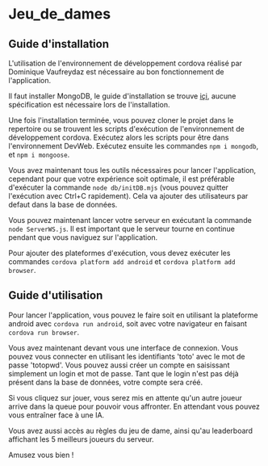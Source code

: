 # Jeu_de_dames

## Guide d'installation

L'utilisation de l'environnement de développement cordova réalisé par Dominique Vaufreydaz est nécessaire au bon fonctionnement de l'application.

Il faut installer MongoDB, le guide d'installation se trouve [içi](https://docs.mongodb.com/manual/tutorial/install-mongodb-on-windows/), aucune spécification est nécessaire lors de l'installation.

Une fois l'installation terminée, vous pouvez cloner le projet dans le repertoire ou se trouvent les scripts d'exécution de l'environnement de développement cordova. 
Exécutez alors les scripts pour être dans l'environnement DevWeb.
Exécutez ensuite les commandes `npm i mongodb`, et `npm i mongoose`.

Vous avez maintenant tous les outils nécessaires pour lancer l'application, cependant pour que votre expérience soit optimale, il est préférable d'exécuter la commande `node db/initDB.mjs` (vous pouvez quitter l'exécution avec Ctrl+C rapidement). Cela va ajouter des utilisateurs par defaut dans la base de données.

Vous pouvez maintenant lancer votre serveur en exécutant la commande `node ServerWS.js`. Il est important que le serveur tourne en continue pendant que vous naviguez sur l'application.

Pour ajouter des plateformes d'exécution, vous devez exécuter les commandes `cordova platform add android` et `cordova platform add browser`.

## Guide d'utilisation

Pour lancer l'application, vous pouvez le faire soit en utilisant la plateforme android avec `cordova run android`, soit avec votre navigateur en faisant `cordova run browser`.

Vous avez maintenant devant vous une interface de connexion. Vous pouvez vous connecter en utilisant les identifiants 'toto' avec le mot de passe 'totopwd'. Vous pouvez aussi créer un compte en saisissant simplement un login et mot de passe. Tant que le login n'est pas déjà présent dans la base de données, votre compte sera créé.

Si vous cliquez sur jouer, vous serez mis en attente qu'un autre joueur arrive dans la queue pour pouvoir vous affronter. En attendant vous pouvez vous entraîner face à une IA. 

Vous avez aussi accès au règles du jeu de dame, ainsi qu'au leaderboard affichant les 5 meilleurs joueurs du serveur.

Amusez vous bien !